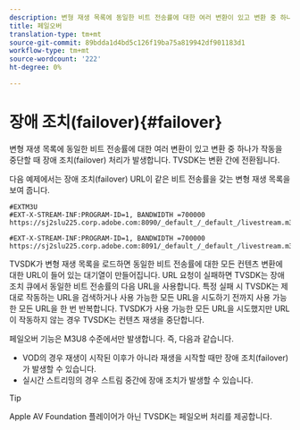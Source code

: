```yaml
---
description: 변형 재생 목록에 동일한 비트 전송률에 대한 여러 변환이 있고 변환 중 하나가 작동을 중단할 때 장애 조치(failover) 처리가 발생합니다. TVSDK는 변환 간에 전환됩니다.
title: 페일오버
translation-type: tm+mt
source-git-commit: 89bdda1d4bd5c126f19ba75a819942df901183d1
workflow-type: tm+mt
source-wordcount: '222'
ht-degree: 0%

---
```



# 장애 조치(failover){#failover}

변형 재생 목록에 동일한 비트 전송률에 대한 여러 변환이 있고 변환 중 하나가 작동을 중단할 때 장애 조치(failover) 처리가 발생합니다. TVSDK는 변환 간에 전환됩니다.

다음 예제에서는 장애 조치(failover) URL이 같은 비트 전송률을 갖는 변형 재생 목록을 보여 줍니다.

```
#EXTM3U
#EXT-X-STREAM-INF:PROGRAM-ID=1, BANDWIDTH =700000
https://sj2slu225.corp.adobe.com:8090/_default_/_default_/livestream.m3u8   

#EXT-X-STREAM-INF:PROGRAM-ID=1, BANDWIDTH =700000
https://sj2slu225.corp.adobe.com:8091/_default_/_default_/livestream.m3u8
```

TVSDK가 변형 재생 목록을 로드하면 동일한 비트 전송률에 대한 모든 컨텐츠 변환에 대한 URL이 들어 있는 대기열이 만들어집니다. URL 요청이 실패하면 TVSDK는 장애 조치 큐에서 동일한 비트 전송률의 다음 URL을 사용합니다. 특정 실패 시 TVSDK는 제대로 작동하는 URL을 검색하거나 사용 가능한 모든 URL을 시도하기 전까지 사용 가능한 모든 URL을 한 번 반복합니다. TVSDK가 사용 가능한 모든 URL을 시도했지만 URL이 작동하지 않는 경우 TVSDK는 컨텐츠 재생을 중단합니다.

페일오버 기능은 M3U8 수준에서만 발생합니다. 즉, 다음과 같습니다.

* VOD의 경우 재생이 시작된 이후가 아니라 재생을 시작할 때만 장애 조치(failover)가 발생할 수 있습니다.
* 실시간 스트리밍의 경우 스트림 중간에 장애 조치가 발생할 수 있습니다.

>[!TIP]
>
>Apple AV Foundation 플레이어가 아닌 TVSDK는 페일오버 처리를 제공합니다.

